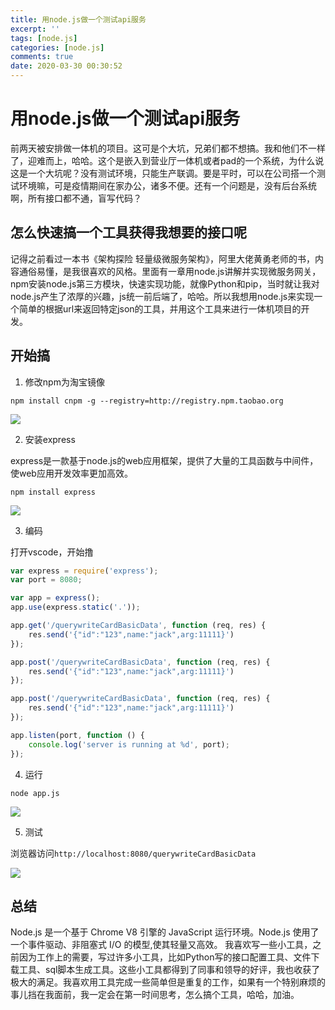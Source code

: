 ```yaml
---
title: 用node.js做一个测试api服务
excerpt: ''
tags: [node.js]
categories: [node.js]
comments: true
date: 2020-03-30 00:30:52
---
```



# 用node.js做一个测试api服务

前两天被安排做一体机的项目。这可是个大坑，兄弟们都不想搞。我和他们不一样了，迎难而上，哈哈。这个是嵌入到营业厅一体机或者pad的一个系统，为什么说这是一个大坑呢？没有测试环境，只能生产联调。要是平时，可以在公司搭一个测试环境嘛，可是疫情期间在家办公，诸多不便。还有一个问题是，没有后台系统啊，所有接口都不通，盲写代码？

## 怎么快速搞一个工具获得我想要的接口呢

记得之前看过一本书《架构探险 轻量级微服务架构》，阿里大佬黄勇老师的书，内容通俗易懂，是我很喜欢的风格。里面有一章用node.js讲解并实现微服务网关，npm安装node.js第三方模块，快速实现功能，就像Python和pip，当时就让我对node.js产生了浓厚的兴趣，js统一前后端了，哈哈。所以我想用node.js来实现一个简单的根据url来返回特定json的工具，并用这个工具来进行一体机项目的开发。

## 开始搞

1. 修改npm为淘宝镜像

```shell
npm install cnpm -g --registry=http://registry.npm.taobao.org
```

<img src='cnpm.bmp'>

2. 安装express

express是一款基于node.js的web应用框架，提供了大量的工具函数与中间件，使web应用开发效率更加高效。

```shell
npm install express
```
<img src='express.bmp'>

3. 编码

打开vscode，开始撸

```js
var express = require('express');
var port = 8080;

var app = express();
app.use(express.static('.'));

app.get('/querywriteCardBasicData', function (req, res) {
    res.send('{"id":"123",name:"jack",arg:11111}')
});

app.post('/querywriteCardBasicData', function (req, res) {
    res.send('{"id":"123",name:"jack",arg:11111}')
});

app.post('/querywriteCardBasicData', function (req, res) {
    res.send('{"id":"123",name:"jack",arg:11111}')
});

app.listen(port, function () {
    console.log('server is running at %d', port);
});
```

4. 运行

```shell
node app.js
````

<img src='run.bmp'>

5. 测试

浏览器访问`http://localhost:8080/querywriteCardBasicData`

<img src='test.bmp'>

## 总结

Node.js 是一个基于 Chrome V8 引擎的 JavaScript 运行环境。Node.js 使用了一个事件驱动、非阻塞式 I/O 的模型,使其轻量又高效。
我喜欢写一些小工具，之前因为工作上的需要，写过许多小工具，比如Python写的接口配置工具、文件下载工具、sql脚本生成工具。这些小工具都得到了同事和领导的好评，我也收获了极大的满足。我喜欢用工具完成一些简单但是重复的工作，如果有一个特别麻烦的事儿挡在我面前，我一定会在第一时间思考，怎么搞个工具，哈哈，加油。